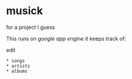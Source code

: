 # musick
for a project I guess

This runs on *google app engine* it keeps track of:

edit

    * songs
    * artists
    * albums
